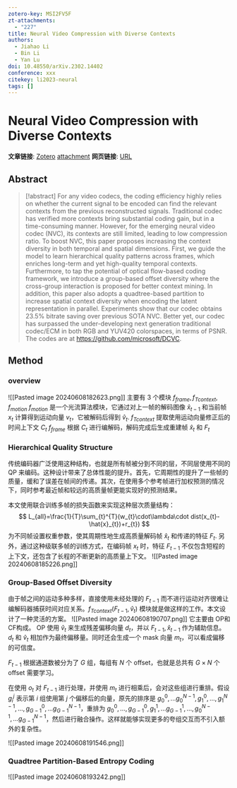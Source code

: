 ```yaml
---
zotero-key: MSI2FV5F
zt-attachments:
  - "227"
title: Neural Video Compression with Diverse Contexts
authors:
  - Jiahao Li
  - Bin Li
  - Yan Lu
doi: 10.48550/arXiv.2302.14402
conference: xxx
citekey: li2023-neural
tags: []
---
```

# Neural Video Compression with Diverse Contexts

**文章链接**: [Zotero](zotero://select/library/items/MSI2FV5F) [attachment](<file:///home/ilot/Zotero/storage/8JGHTHU7/Li%20%E7%AD%89%20-%202023%20-%20Neural%20Video%20Compression%20with%20Diverse%20Contexts.pdf>)
**网页链接**: [URL](http://arxiv.org/abs/2302.14402)
## Abstract

>[!abstract]
>For any video codecs, the coding efficiency highly relies on whether the current signal to be encoded can find the relevant contexts from the previous reconstructed signals. Traditional codec has verified more contexts bring substantial coding gain, but in a time-consuming manner. However, for the emerging neural video codec (NVC), its contexts are still limited, leading to low compression ratio. To boost NVC, this paper proposes increasing the context diversity in both temporal and spatial dimensions. First, we guide the model to learn hierarchical quality patterns across frames, which enriches long-term and yet high-quality temporal contexts. Furthermore, to tap the potential of optical flow-based coding framework, we introduce a group-based offset diversity where the cross-group interaction is proposed for better context mining. In addition, this paper also adopts a quadtree-based partition to increase spatial context diversity when encoding the latent representation in parallel. Experiments show that our codec obtains 23.5% bitrate saving over previous SOTA NVC. Better yet, our codec has surpassed the under-developing next generation traditional codec/ECM in both RGB and YUV420 colorspaces, in terms of PSNR. The codes are at https://github.com/microsoft/DCVC.

## Method
### overview
![[Pasted image 20240608182623.png]]
主要有 3 个模块 $f_{frame},f_{Tcontext},f_{motion}$
$f_{motion}$ 是一个光流算法模块，它通过对上一帧的解码图像 $\hat{x}_{t-1}$ 和当前帧 $x_t$ 计算得到运动向量 $v_t$，它被解码后得到 $\hat{v}_t$.
$f_{Tcontext}$ 提取使用运动向量修正后的时间上下文 $C_t$
$f_{frame}$ 根据 $C_t$ 进行编解码，解码完成后生成重建帧 $\hat{x}_t$ 和 $F_t$

### Hierarchical Quality Structure
传统编码器广泛使用这种结构，也就是所有帧被分到不同的层，不同层使用不同的 QP 来编码。这种设计带来了总体性能的提升。首先，它周期性的提升了一些帧的质量，缓和了误差在帧间的传递。其次，在使用多个参考帧进行加权预测的情况下，同时参考最近帧和较远的高质量帧更能实现好的预测结果。

本文使用联合训练多帧的损失函数来实现这种层次质量结构：
$$
L_{all}=\frac{1}{T}\sum_{t}^{T}(w_{t}\cdot\lambda\cdot dist(x_{t}-\hat{x}_{t})+r_{t})
$$
为不同帧设置权重参数，使其周期性地生成高质量解码帧 $\hat{x}_t$ 和传递的特征 $F_t$.
另外，通过这种级联多帧的训练方式，在编码帧 $x_t$ 时，特征 $F_{t-1}$ 不仅包含短程的上下文，还包含了长程的不断更新的高质量上下文。
![[Pasted image 20240608185226.png]]

### Group-Based Offset Diversity
由于帧之间的运动多种多样，直接使用未经处理的 $F_{t-1}$ 而不进行运动对齐很难让编解码器捕获时间对应关系。$f_{Tcontext}(F_{t-1},\hat{v}_t)$ 模块就是做这样的工作。本文设计了一种灵活的方案。
![[Pasted image 20240608190707.png]]
它主要由 OP和 CF构成。
OP 使用 $\hat{v}_{t}$ 来生成残差偏移向量 $d_t$，并以 $F_{t-1},\hat{x}_{t-1}$ 作为辅助信息。$d_t$ 和 $\hat{v}_t$ 相加作为最终偏移量。同时还会生成一个 mask 向量 $m_t$，可以看成偏移的可信度。

$F_{t-1}$ 根据通道数被分为了 $G$ 组，每组有 $N$ 个 offset，也就是总共有 $G\times N$ 个 offset 需要学习。

在使用 $o_t$ 对 $F_{t-1}$ 进行处理，并使用 $m_t$ 进行相乘后，会对这些组进行重排。假设 $g_i^j$ 表示第 $i$ 组使用第 $j$ 个偏移后的向量，原先的排序是 $g_0^0,...g_0^{N-1},g_1^0,...,g_1^{N-1},...,g_{G-1}^0,...g_{G-1}^{N-1}$，重排为 $g_0^0,...,g_{G-1}^0,g_1^1,...g_{G-1}^1,...,g_0^{N-1},...g_{G-1}^{N-1}$，然后进行融合操作。这样就能够实现更多的夸组交互而不引入额外的复杂性。

![[Pasted image 20240608191546.png]]
### Quadtree Partition-Based Entropy Coding
![[Pasted image 20240608193242.png]]